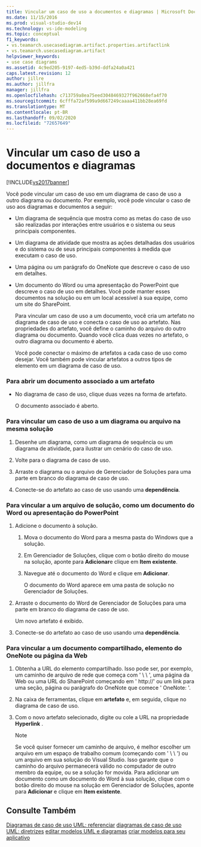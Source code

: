 ```yaml
---
title: Vincular um caso de uso a documentos e diagramas | Microsoft Docs
ms.date: 11/15/2016
ms.prod: visual-studio-dev14
ms.technology: vs-ide-modeling
ms.topic: conceptual
f1_keywords:
- vs.teamarch.usecasediagram.artifact.properties.artifactlink
- vs.teamarch.usecasediagram.artifact
helpviewer_keywords:
- use case diagrams
ms.assetid: 4c9ed205-9197-4ed5-b39d-ddfa24a0a421
caps.latest.revision: 12
author: jillre
ms.author: jillfra
manager: jillfra
ms.openlocfilehash: c713759a8ea75eed3048469327f962668efa4f70
ms.sourcegitcommit: 6cfffa72af599a9d667249caaaa411bb28ea69fd
ms.translationtype: MT
ms.contentlocale: pt-BR
ms.lasthandoff: 09/02/2020
ms.locfileid: "72657649"
---
```

# <a name="link-a-use-case-to-documents-and-diagrams"></a>Vincular um caso de uso a documentos e diagramas
[!INCLUDE[vs2017banner](../includes/vs2017banner.md)]

Você pode vincular um caso de uso em um diagrama de caso de uso a outro diagrama ou documento. Por exemplo, você pode vincular o caso de uso aos diagramas e documentos a seguir:

- Um diagrama de sequência que mostra como as metas do caso de uso são realizadas por interações entre usuários e o sistema ou seus principais componentes.

- Um diagrama de atividade que mostra as ações detalhadas dos usuários e do sistema ou de seus principais componentes à medida que executam o caso de uso.

- Uma página ou um parágrafo do OneNote que descreve o caso de uso em detalhes.

- Um documento do Word ou uma apresentação do PowerPoint que descreve o caso de uso em detalhes. Você pode manter esses documentos na solução ou em um local acessível à sua equipe, como um site do SharePoint.

  Para vincular um caso de uso a um documento, você cria um artefato no diagrama de caso de uso e conecta o caso de uso ao artefato. Nas propriedades do artefato, você define o caminho do arquivo do outro diagrama ou documento. Quando você clica duas vezes no artefato, o outro diagrama ou documento é aberto.

  Você pode conectar o máximo de artefatos a cada caso de uso como desejar. Você também pode vincular artefatos a outros tipos de elemento em um diagrama de caso de uso.

### <a name="to-open-a-document-associated-with-an-artifact"></a>Para abrir um documento associado a um artefato

- No diagrama de caso de uso, clique duas vezes na forma de artefato.

     O documento associado é aberto.

### <a name="to-link-a-use-case-to-a-diagram-or-file-in-the-same-solution"></a>Para vincular um caso de uso a um diagrama ou arquivo na mesma solução

1. Desenhe um diagrama, como um diagrama de sequência ou um diagrama de atividade, para ilustrar um cenário do caso de uso.

2. Volte para o diagrama de caso de uso.

3. Arraste o diagrama ou o arquivo de Gerenciador de Soluções para uma parte em branco do diagrama de caso de uso.

4. Conecte-se do artefato ao caso de uso usando uma **dependência**.

### <a name="to-link-to-a-solution-file-such-as-a-word-document-or-powerpoint-presentation"></a>Para vincular a um arquivo de solução, como um documento do Word ou apresentação do PowerPoint

1. Adicione o documento à solução.

    1. Mova o documento do Word para a mesma pasta do Windows que a solução.

    2. Em Gerenciador de Soluções, clique com o botão direito do mouse na solução, aponte para **Adicionar**e clique em **Item existente**.

    3. Navegue até o documento do Word e clique em **Adicionar**.

         O documento do Word aparece em uma pasta de solução no Gerenciador de Soluções.

2. Arraste o documento do Word de Gerenciador de Soluções para uma parte em branco do diagrama de caso de uso.

     Um novo artefato é exibido.

3. Conecte-se do artefato ao caso de uso usando uma **dependência**.

### <a name="to-link-to-a-shared-document-onenote-element-or-web-page"></a>Para vincular a um documento compartilhado, elemento do OneNote ou página da Web

1. Obtenha a URL do elemento compartilhado. Isso pode ser, por exemplo, um caminho de arquivo de rede que começa com ' \\ \\ ', uma página da Web ou uma URL do SharePoint começando em ' http://' ou um link para uma seção, página ou parágrafo do OneNote que comece ' OneNote: '.

2. Na caixa de ferramentas, clique em **artefato** e, em seguida, clique no diagrama de caso de uso.

3. Com o novo artefato selecionado, digite ou cole a URL na propriedade **Hyperlink** .

    > [!NOTE]
    > Se você quiser fornecer um caminho de arquivo, é melhor escolher um arquivo em um espaço de trabalho comum (começando com ' \\ \\ ') ou um arquivo em sua solução do Visual Studio. Isso garante que o caminho do arquivo permanecerá válido no computador de outro membro da equipe, ou se a solução for movida. Para adicionar um documento como um documento do Word à sua solução, clique com o botão direito do mouse na solução em Gerenciador de Soluções, aponte para **Adicionar** e clique em **Item existente**.

## <a name="see-also"></a>Consulte Também
 [Diagramas de caso de uso UML: referenciar](../modeling/uml-use-case-diagrams-reference.md) [diagramas de caso de uso UML: diretrizes](../modeling/uml-use-case-diagrams-guidelines.md) [editar modelos UML e diagramas](../modeling/edit-uml-models-and-diagrams.md) [criar modelos para seu aplicativo](../modeling/create-models-for-your-app.md)

